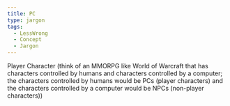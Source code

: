 ```yaml
---
title: PC
type: jargon
tags:
  - LessWrong
  - Concept
  - Jargon
---
```


 Player Character (think of an MMORPG like World of Warcraft that has characters controlled by humans and characters controlled by a computer; the characters controlled by humans would be PCs (player characters) and the characters controlled by a computer would be NPCs (non-player characters))
